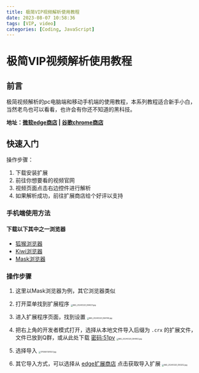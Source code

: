 ```yaml
---
title: 极简VIP视频解析使用教程
date: 2023-08-07 10:58:36
tags: [VIP, video]
categories: [Coding, JavaScript]
---
```


极简VIP视频解析使用教程
========================================

## 前言

极简视频解析的pc电脑端和移动手机端的使用教程，本系列教程适合新手小白，当然老鸟也可以看看，也许会有你还不知道的黑科技。

**地址：[微软edge商店](https://microsoftedge.microsoft.com/addons/detail/%E6%9E%81%E7%AE%80vip%E8%A7%86%E9%A2%91%E8%A7%A3%E6%9E%90/gbbbjenimajbhgeflnikgmmcfhbnngga?hl=zh-CN)  |  [谷歌chrome商店](https://chromewebstore.google.com/detail/%E6%9E%81%E7%AE%80vip%E8%A7%86%E9%A2%91%E8%A7%A3%E6%9E%90/gloimpghnmdnmenclkcbmjifpojoenng?hl=en&authuser=0)**

## 快速入门

操作步骤：

1. 下载安装扩展
2. 前往你想要看的视频官网
3. 视频页面点击右边控件进行解析
4. 如果解析成功，前往扩展商店给个好评以支持



### 手机端使用方法

#### 下载以下其中之一浏览器
- [狐猴浏览器](https://lemurbrowser.com/)
- [Kiwi浏览器](https://kiwibrowsercn.github.io/)
- [Mask浏览器](https://wap.maskbrowser.net/)

### 操作步骤
1. 这里以Mask浏览器为例，其它浏览器类似

2. 打开菜单找到扩展程序
   <img src="https://s2.loli.net/2024/03/20/NxQUcm8AK5O2ign.jpg" alt="IMG_20240320_084631.jpg" style="zoom:33%;" />

3. 进入扩展程序页面，找到设置
    <img src="https://s2.loli.net/2024/03/20/kIoMuDecSHRyqCJ.jpg" alt="IMG_20240320_084748.jpg" style="zoom:33%;" />

4. 把右上角的开发者模式打开，选择从本地文件导入后缀为 `.crx` 的扩展文件，文件已放到Q群，或从此处下载 [密码:51pv](https://wwt.lanzouj.com/ixPzL1rywwjg)
    <img src="https://s2.loli.net/2024/03/20/L9xI24fEJVhqKcW.jpg" alt="IMG_20240320_084902.jpg" style="zoom:33%;" />

5. 选择导入
    <img src="https://s2.loli.net/2024/03/20/zIcb9iHpgZoTlqM.jpg" alt="1710897391557.jpg" style="zoom:33%;" />

6. 其它导入方式，可以选择从 [edge扩展商店](https://microsoftedge.microsoft.com/addons/detail/%E6%9E%81%E7%AE%80vip%E8%A7%86%E9%A2%91%E8%A7%A3%E6%9E%90/gbbbjenimajbhgeflnikgmmcfhbnngga?hl=zh-CN) 点击获取导入扩展
    <img src="https://s2.loli.net/2024/03/20/6KRLn31JyzfqFBA.jpg" alt="IMG_20240320_093202.jpg" style="zoom:33%;" />
